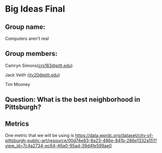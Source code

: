 # Big Ideas Final

## Group name: 
Computers aren't real

## Group members:

Camryn Simons(crs163@pitt.edu)

Jack Veith (jtv20@pitt.edu)

Tim Mooney

## Question: What is the best neighborhood in Pittsburgh?

## Metrics

One metric that we will be using is
https://data.wprdc.org/dataset/city-of-pittsburgh-public-art/resource/00d74e83-8a23-486e-841b-286e1332a151?view_id=7c4a2734-ec64-46a0-95ad-39d4fe599ae0

